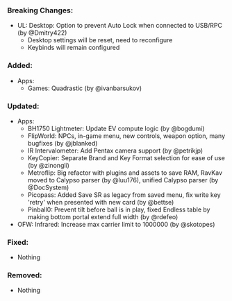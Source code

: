 ### Breaking Changes:
- UL: Desktop: Option to prevent Auto Lock when connected to USB/RPC (by @Dmitry422)
  - Desktop settings will be reset, need to reconfigure
  - Keybinds will remain configured

### Added:
- Apps:
  - Games: Quadrastic (by @ivanbarsukov)

### Updated:
- Apps:
  - BH1750 Lightmeter: Update EV compute logic (by @bogdumi)
  - FlipWorld: NPCs, in-game menu, new controls, weapon option, many bugfixes (by @jblanked)
  - IR Intervalometer: Add Pentax camera support (by @petrikjp)
  - KeyCopier: Separate Brand and Key Format selection for ease of use (by @zinongli)
  - Metroflip: Big refactor with plugins and assets to save RAM, RavKav moved to Calypso parser (by @luu176), unified Calypso parser (by @DocSystem)
  - Picopass: Added Save SR as legacy from saved menu, fix write key 'retry' when presented with new card (by @bettse)
  - Pinball0: Prevent tilt before ball is in play, fixed Endless table by making bottom portal extend full width (by @rdefeo)
- OFW: Infrared: Increase max carrier limit to 1000000 (by @skotopes)

### Fixed:
- Nothing

### Removed:
- Nothing
